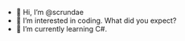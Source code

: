 - 👋 Hi, I’m @scrundae
- 👀 I’m interested in coding. What did you expect?
- 🌱 I’m currently learning C#.
<!---
scrundae/scrundae is a ✨ special ✨ repository because its `README.md` (this file) appears on your GitHub profile.
You can click the Preview link to take a look at your changes.
--->

